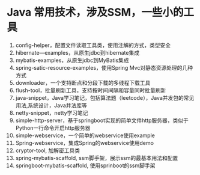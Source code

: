 # Java 常用技术，涉及SSM，一些小的工具
1. config-helper，配置文件读取工具类，使用注解的方式，类型安全
2. hibernate—examples，从原生jdbc到hibernate集成
3. mybatis-examples，从原生jdbc到MyBatis集成
4. spring-satic-resource-examples，使用Spring Mvc对静态资源处理的几种方式 
5. downloader，一个支持断点和分段下载的多线程下载工具
6. flush-tool，批量刷新工具，支持按时间间隔和容量同时批量刷新 
7. java-snippet，Java学习笔记，包括算法题（leetcode），Java并发包的常见用法,系统设计，Java并法库等
8. netty-snippet，netty学习笔记
9. simple-http-server，基于springboot实现的简单文件http服务器，类似于Python一行命令开启http服务器
10. simple-webservice，一个简单的webservice使用example
11. Spring-webservice，集成Spring的webservice使用demo
12. cryptor-tool, 加解密工具类 
13. spring-mybatis-scaffold, ssm脚手架，展示ssm的最基本用法和配置 
14. springboot-mybatis-scaffold, 使用sprinboot的ssm脚手架
